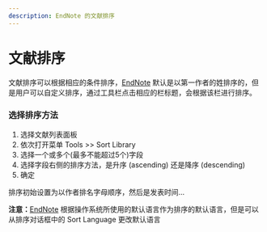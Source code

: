 ```yaml
---
description: EndNote 的文献排序
---
```


# 文献排序

文献排序可以根据相应的条件排序，[EndNote](http://www.howsci.com/tag/endnote/) 默认是以第一作者的姓排序的，但是用户可以自定义排序，通过工具栏点击相应的栏标题，会根据该栏进行排序。

### 选择排序方法

1. 选择文献列表面板
2. 依次打开菜单 Tools &gt;&gt; Sort Library
3. 选择一个或多个\(最多不能超过5个\)字段
4. 选择字段右侧的排序方法，是升序 \(ascending\) 还是降序 \(descending\)
5. 确定

排序初始设置为以作者排名字母顺序，然后是发表时间...

**注意：**[EndNote](http://www.howsci.com/tag/endnote/) 根据操作系统所使用的默认语言作为排序的默认语言，但是可以从排序对话框中的 Sort Language 更改默认语言


